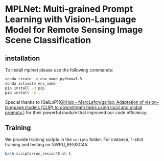 # MPLNet:  Multi-grained Prompt Learning with Vision-Language Model for Remote Sensing Image Scene Classification

## installation

To install mplnet please use the following commands:

```bash
conda create -n env_name python=3.8
conda activate env_name
pip install -U pip
pip install -e .
```

Special thanks to [GalLoP]([GitHub - MarcLafon/gallop: Adaptation of vision-language models (CLIP) to downstream tasks using local and global prompts.](https://github.com/MarcLafon/gallop)) for their powerful module that improved our code efficiency.

## Training

We provide training scripts in the `scripts` folder. For instance, 1-shot training and testing on NWPU_RESISC45:

```bash
bash scripts/run_resisc45.sh 1
```

